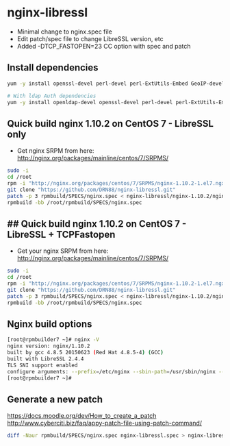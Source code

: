 # nginx-libressl
* Minimal change to nginx.spec file
* Edit patch/spec file to change LibreSSL version, etc
* Added -DTCP_FASTOPEN=23 CC option with spec and patch

## Install dependencies
```bash
yum -y install openssl-devel perl-devel perl-ExtUtils-Embed GeoIP-devel zlib-devel pcre-devel libxslt-devel gd-devel gcc-c++ make which wget autoconf libtool rpmdevtools git patch

# With ldap Auth dependencies
yum -y install openldap-devel openssl-devel perl-devel perl-ExtUtils-Embed GeoIP-devel zlib-devel pcre-devel libxslt-devel gd-devel gcc-c++ make which wget autoconf libtool rpmdevtools git patch
```

## Quick build nginx 1.10.2 on CentOS 7 - LibreSSL only

* Get nginx SRPM from here: http://nginx.org/packages/mainline/centos/7/SRPMS/

```bash
sudo -i
cd /root
rpm -i "http://nginx.org/packages/centos/7/SRPMS/nginx-1.10.2-1.el7.ngx.src.rpm"
git clone "https://github.com/DRN88/nginx-libressl.git"
patch -p 3 rpmbuild/SPECS/nginx.spec < nginx-libressl/nginx-1.10.2/nginx-libressl.patch
rpmbuild -bb /root/rpmbuild/SPECS/nginx.spec
```

## ## Quick build nginx 1.10.2 on CentOS 7 - LibreSSL + TCPFastopen
* Get your nginx SRPM from here: http://nginx.org/packages/mainline/centos/7/SRPMS/
```bash
sudo -i
cd /root
rpm -i "http://nginx.org/packages/centos/7/SRPMS/nginx-1.10.2-1.el7.ngx.src.rpm"
git clone "https://github.com/DRN88/nginx-libressl.git"
patch -p 3 rpmbuild/SPECS/nginx.spec < nginx-libressl/nginx-1.10.2/nginx-libressl-tcpfastopen.patch
rpmbuild -bb /root/rpmbuild/SPECS/nginx.spec
```

## Nginx build options
```bash
[root@rpmbuilder7 ~]# nginx -V
nginx version: nginx/1.10.2
built by gcc 4.8.5 20150623 (Red Hat 4.8.5-4) (GCC)
built with LibreSSL 2.4.4
TLS SNI support enabled
configure arguments: --prefix=/etc/nginx --sbin-path=/usr/sbin/nginx --modules-path=/usr/lib64/nginx/modules --conf-path=/etc/nginx/nginx.conf --error-log-path=/var/log/nginx/error.log --http-log-path=/var/log/nginx/access.log --pid-path=/var/run/nginx.pid --lock-path=/var/run/nginx.lock --http-client-body-temp-path=/var/cache/nginx/client_temp --http-proxy-temp-path=/var/cache/nginx/proxy_temp --http-fastcgi-temp-path=/var/cache/nginx/fastcgi_temp --http-uwsgi-temp-path=/var/cache/nginx/uwsgi_temp --http-scgi-temp-path=/var/cache/nginx/scgi_temp --user=nginx --group=nginx --with-file-aio --with-threads --with-ipv6 --with-http_addition_module --with-http_auth_request_module --with-http_dav_module --with-http_flv_module --with-http_gunzip_module --with-http_gzip_static_module --with-http_mp4_module --with-http_random_index_module --with-http_realip_module --with-http_secure_link_module --with-http_slice_module --with-http_ssl_module --with-http_stub_status_module --with-http_sub_module --with-http_v2_module --with-mail --with-mail_ssl_module --with-stream --with-stream_ssl_module --with-openssl=/root/rpmbuild/SOURCES/portable-2.4.4 --with-ld-opt=-lrt --with-cc-opt='-O2 -g -pipe -Wall -Wp,-D_FORTIFY_SOURCE=2 -fexceptions -fstack-protector-strong --param=ssp-buffer-size=4 -grecord-gcc-switches -m64 -mtune=generic -DTCP_FASTOPEN=23'
[root@rpmbuilder7 ~]#
```

## Generate a new patch
https://docs.moodle.org/dev/How_to_create_a_patch  
http://www.cyberciti.biz/faq/appy-patch-file-using-patch-command/  
```bash
diff -Naur rpmbuild/SPECS/nginx.spec nginx-libressl.spec > nginx-libressl.patch
```
